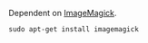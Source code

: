 
Dependent on [ImageMagick](http://www.imagemagick.org/script/binary-releases.php).

```
sudo apt-get install imagemagick
```